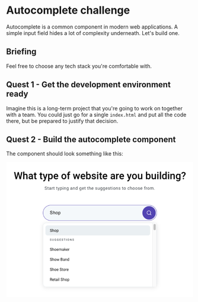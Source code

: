 # Autocomplete challenge

Autocomplete is a common component in modern web applications. A simple input field hides a lot of complexity underneath. Let's build one.

## Briefing

Feel free to choose any tech stack you're comfortable with.

## Quest 1 - Get the development environment ready

Imagine this is a long-term project that you're going to work on together with a team. You could just go for a single `index.html` and put all the code there, but be prepared to justify that decision.

## Quest 2 - Build the autocomplete component

The component should look something like this:

![Image of autocomplete field](autocomplete.png)
